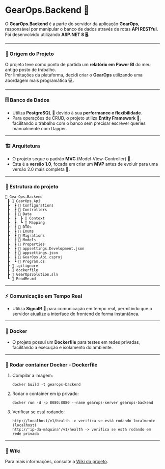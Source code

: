 # GearOps.Backend 🚀

O **GearOps.Backend** é a parte do servidor da aplicação **GearOps**, responsável por manipular o banco de dados através de rotas **API RESTful**. Foi desenvolvido utilizando **ASP.NET 8** 🖥️.

---

### 📜 Origem do Projeto

O projeto teve como ponto de partida um **relatório em Power BI** do meu antigo posto de trabalho.  
Por limitações da plataforma, decidi criar o **GearOps** utilizando uma abordagem mais programática 💻.

---

### 🗄️ Banco de Dados

- Utiliza **PostgreSQL** 🐘 devido à sua **performance e flexibilidade**.
- Para operações de CRUD, o projeto utiliza **Entity Framework** 🔗, facilitando o trabalho com o banco sem precisar escrever queries manualmente com Dapper.

---

### 🏗️ Arquitetura

- O projeto segue o padrão **MVC** (Model-View-Controller) 🧩.
- Esta é a **versão 1.0**, focada em criar um **MVP** antes de evoluir para uma versão 2.0 mais completa 🌱.

---

### 📂 Estrutura do projeto

```
📂 GearOps.Backend
 ┣ 📂 GearOps.Api
 ┣  ┣ 📂 Configurations
 ┣  ┣ 📂 Controllers
 ┣  ┣ 📂 Data
 ┣  ┣  ┣ 📂 Context
 ┣  ┣  ┗ 📂 Mapping
 ┣  ┣ 📂 DTOs
 ┣  ┣ 📂 Enums
 ┣  ┣ 📂 Migrations
 ┣  ┣ 📂 Models
 ┣  ┣ 📂 Properties
 ┣  ┣ 📄 appsettings.Development.json
 ┣  ┣ 📄 appsettings.json
 ┣  ┣ 📄 GearOps.Api.csproj
 ┣  ┗ 📝 Program.cs
 ┣ 📄 .gitignore
 ┣ 📄 dockerfile
 ┣ 📄 GearOpsSolution.sln
 ┗ 📄 ReadMe.md
```

---

### ⚡ Comunicação em Tempo Real

- Utiliza **SignalR** 🔄 para comunicação em tempo real, permitindo que o servidor atualize a interface do frontend de forma instantânea.

---

### 🐳 Docker

- O projeto possui um **Dockerfile** para testes em redes privadas, facilitando a execução e isolamento do ambiente.

---

### 🚀 Rodar container Docker - Dockerfile

1. Compilar a imagem:

   ```
   docker build -t gearops-backend
   ```

2. Rodar o container em ip privado:

   ```
   docker run -d -p 8080:8080 --name gearops-server gearops-backend
   ```

3. Verificar se está rodando:
   ```
   http://localhost/v1/health -> verifica se está rodando localmente (localhost)
   http://'ip-da-máquina'/v1/health -> verifica se está rodando em rede privada
   ```

---

### 📖 Wiki

Para mais informações, consulte a [Wiki do projeto](https://github.com/LucasLantemamLeite/GearOps.Backend/wiki).
